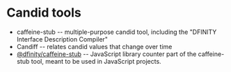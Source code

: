 # Candid tools

- caffeine-stub -- multiple-purpose candid tool, including the "DFINITY Interface Description Compiler"
- Candiff -- relates candid values that change over time
- [@dfinity/caffeine-stub](https://www.npmjs.com/package/@dfinity/caffeine-stub) -- JavaScript library counter part of the caffeine-stub tool, meant to be used in JavaScript projects.

